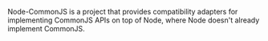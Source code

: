 Node-CommonJS is a project that provides compatibility adapters for implementing
CommonJS APIs on top of Node, where Node doesn't already implement CommonJS.
